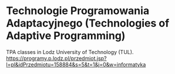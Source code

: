 # Technologie Programowania Adaptacyjnego (Technologies of Adaptive Programming)
TPA classes in Lodz University of Technology (TUL).
https://programy.p.lodz.pl/przedmiot.jsp?l=pl&idPrzedmiotu=158884&s=5&t=1&j=0&w=informatyka
